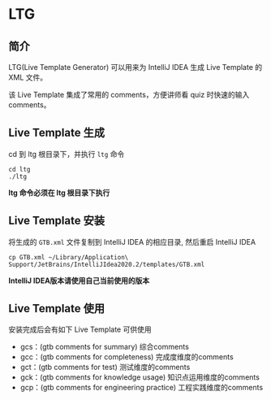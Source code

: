 # LTG 

## 简介

LTG(Live Template Generator) 可以用来为 IntelliJ IDEA 生成 Live Template 的 XML 文件。

该 Live Template 集成了常用的 comments，方便讲师看 quiz 时快速的输入 comments。

## Live Template 生成

cd 到 ltg 根目录下，并执行 `ltg` 命令
```shell
cd ltg
./ltg
```
**ltg 命令必须在 ltg 根目录下执行**

## Live Template 安装

将生成的 `GTB.xml` 文件复制到 IntelliJ IDEA 的相应目录, 然后重启 IntelliJ IDEA
```shell
cp GTB.xml ~/Library/Application\ Support/JetBrains/IntelliJIdea2020.2/templates/GTB.xml
```
**IntelliJ IDEA版本请使用自己当前使用的版本**

## Live Template 使用

安装完成后会有如下 Live Template 可供使用
* gcs：(gtb comments for summary) 综合comments
* gcc：(gtb comments for completeness) 完成度维度的comments
* gct：(gtb comments for test) 测试维度的comments
* gck：(gtb comments for knowledge usage) 知识点运用维度的comments
* gcp：(gtb comments for engineering practice) 工程实践维度的comments
